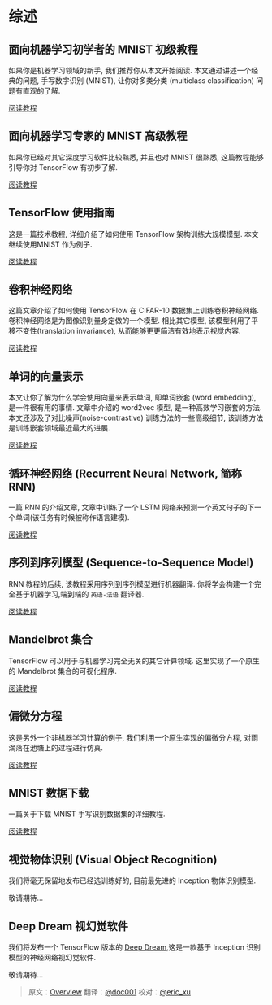 # 综述

## 面向机器学习初学者的 MNIST 初级教程

如果你是机器学习领域的新手, 我们推荐你从本文开始阅读. 本文通过讲述一个经典的问题, 手写数字识别 (MNIST), 让你对多类分类 (multiclass classification) 问题有直观的了解.

[阅读教程](../tutorials/mnist_beginners.md)

## 面向机器学习专家的 MNIST 高级教程

如果你已经对其它深度学习软件比较熟悉, 并且也对 MNIST 很熟悉, 这篇教程能够引导你对 TensorFlow 有初步了解.

[阅读教程](../tutorials/mnist_pros.md)

## TensorFlow 使用指南

这是一篇技术教程, 详细介绍了如何使用 TensorFlow 架构训练大规模模型. 本文继续使用MNIST 作为例子.

[阅读教程](../tutorials/mnist_tf.md)

## 卷积神经网络 

这篇文章介绍了如何使用 TensorFlow 在 CIFAR-10 数据集上训练卷积神经网络. 卷积神经网络是为图像识别量身定做的一个模型. 相比其它模型, 该模型利用了平移不变性(translation invariance), 从而能够更更简洁有效地表示视觉内容.

[阅读教程](../tutorials/deep_cnn.md)

## 单词的向量表示

本文让你了解为什么学会使用向量来表示单词, 即单词嵌套 (word embedding), 是一件很有用的事情. 文章中介绍的 word2vec 模型, 是一种高效学习嵌套的方法. 本文还涉及了对比噪声(noise-contrastive) 训练方法的一些高级细节, 该训练方法是训练嵌套领域最近最大的进展. 

[阅读教程](../tutorials/word2vec.md)

## 循环神经网络 (Recurrent Neural Network, 简称 RNN)

一篇 RNN 的介绍文章, 文章中训练了一个 LSTM 网络来预测一个英文句子的下一个单词(该任务有时候被称作语言建模).

[阅读教程](../tutorials/recurrent.md)

## 序列到序列模型 (Sequence-to-Sequence Model)

RNN 教程的后续, 该教程采用序列到序列模型进行机器翻译. 你将学会构建一个完全基于机器学习,端到端的 `英语-法语` 翻译器.

[阅读教程](../tutorials/seq2seq.md)

## Mandelbrot 集合

TensorFlow 可以用于与机器学习完全无关的其它计算领域. 这里实现了一个原生的 Mandelbrot 集合的可视化程序.

[阅读教程](../tutorials/mandelbrot.md)

## 偏微分方程

这是另外一个非机器学习计算的例子, 我们利用一个原生实现的偏微分方程, 对雨滴落在池塘上的过程进行仿真.

[阅读教程](../tutorials/pdes.md)

## MNIST 数据下载

一篇关于下载 MNIST 手写识别数据集的详细教程.

[阅读教程](../tutorials/mnist_download.md)

## 视觉物体识别 (Visual Object Recognition)

我们将毫无保留地发布已经选训练好的, 目前最先进的 Inception 物体识别模型.

敬请期待...

## Deep Dream 视幻觉软件

我们将发布一个 TensorFlow 版本的 [Deep Dream](https://github.com/google/deepdream),这是一款基于 Inception 识别模型的神经网络视幻觉软件.

敬请期待...


<div class='sections-order' style="display: none;">
<!-- mnist/beginners/index.md -->
<!-- mnist/pros/index.md -->
<!-- mnist/tf/index.md -->
<!-- deep_cnn/index.md -->
<!-- word2vec/index.md -->
<!-- recurrent/index.md -->
<!-- seq2seq/index.md -->
<!-- mandelbrot/index.md -->
<!-- pdes/index.md -->
<!-- mnist/download/index.md -->
</div>

> 原文：[Overview](http://tensorflow.org/tutorials)  翻译：[@doc001](https://github.com/PFZheng)  校对：[@eric_xu](https://github.com/ericxk)


